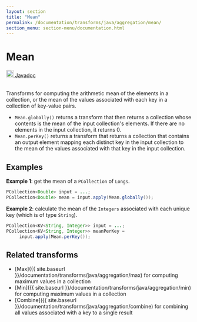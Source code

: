 ```yaml
---
layout: section
title: "Mean"
permalink: /documentation/transforms/java/aggregation/mean/
section_menu: section-menu/documentation.html
---
```

<!--
Licensed under the Apache License, Version 2.0 (the "License");
you may not use this file except in compliance with the License.
You may obtain a copy of the License at

http://www.apache.org/licenses/LICENSE-2.0

Unless required by applicable law or agreed to in writing, software
distributed under the License is distributed on an "AS IS" BASIS,
WITHOUT WARRANTIES OR CONDITIONS OF ANY KIND, either express or implied.
See the License for the specific language governing permissions and
limitations under the License.
-->
# Mean
<table align="left">
    <a target="_blank" class="button"
        href="https://beam.apache.org/releases/javadoc/current/index.html?org/apache/beam/sdk/transforms/Mean.html">
      <img src="https://beam.apache.org/images/logos/sdks/java.png" width="20px" height="20px"
           alt="Javadoc" />
     Javadoc
    </a>
</table>
<br>
Transforms for computing the arithmetic mean of the elements in a collection,
or the mean of the values associated with each key in a collection of key-value pairs.

* `Mean.globally()` returns a transform that then returns a collection whose contents is the mean of the input collection's elements. If there are no elements in the input collection, it returns 0.
* `Mean.perKey()` returns a transform that returns a collection that contains an output element mapping each distinct key in the input collection to the mean of the values associated with that key in the input collection.

## Examples
**Example 1**: get the mean of a `PCollection` of `Longs`.

```java
PCollection<Double> input = ...;
PCollection<Double> mean = input.apply(Mean.globally());
```

**Example 2**: calculate the mean of the `Integers` associated with each unique key (which is of type `String`).

```java
PCollection<KV<String, Integer>> input = ...;
PCollection<KV<String, Integer>> meanPerKey =
     input.apply(Mean.perKey());
```

## Related transforms 
* [Max]({{ site.baseurl }}/documentation/transforms/java/aggregation/max)
  for computing maximum values in a collection
* [Min]({{ site.baseurl }}/documentation/transforms/java/aggregation/min)
  for computing maximum values in a collection
* [Combine]({{ site.baseurl }}/documentation/transforms/java/aggregation/combine)
  for combining all values associated with a key to a single result